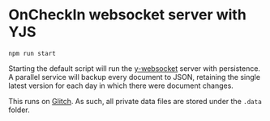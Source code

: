 # OnCheckIn websocket server with YJS

```
npm run start
```

Starting the default script will run the [y-websocket](https://github.com/yjs/y-websocket) server with persistence. A parallel service will backup every document to JSON, retaining the single latest version for each day in which there were document changes.

This runs on [Glitch](https://glitch.com/). As such, all private data files are stored under the `.data` folder.
